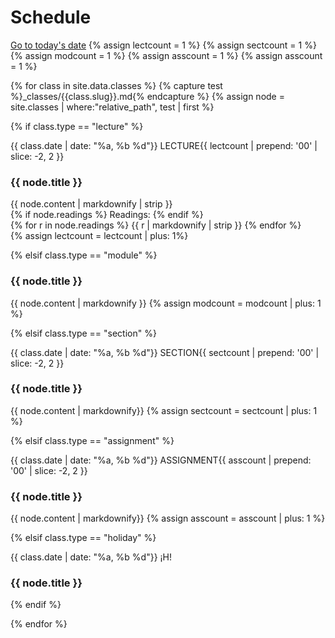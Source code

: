 <link rel="stylesheet" href="css/schedule.css">

# Schedule
<a class="button" href="#{{ 'now' | date_to_string}}">Go to today's date</a> 
{% assign lectcount = 1 %}
{% assign sectcount = 1 %}
{% assign modcount = 1 %}
{% assign asscount = 1 %}
{% assign asscount = 1 %}

<div id="all_schedule">
{% for class in site.data.classes %}
{% capture test %}_classes/{{class.slug}}.md{% endcapture %}
{% assign node = site.classes | where:"relative_path", test | first %}

{% if class.type == "lecture" %}
<div class="lecture"  id="rPerClass">
<div class="titleparent">
<div class="two-column2">
<span id="{{ class.date | date_to_string }}" class="tdate">
  {{ class.date | date: "%a, %b %d"}}
</span> 
<span class="tnumber"> LECTURE{{ lectcount | prepend: '00' | slice: -2, 2 }}</span>
</div>
<div class="two-column1">
<h3><span class="ttitle"> {{ node.title }}</span></h3>
</div>
</div>
<div class="parent">
<div class="two-column2">
{{ node.content | markdownify | strip }}
</div>
<div class="two-column1">
{% if node.readings %}
Readings:
{% endif %}
<div class="readings">
{% for r in node.readings %}
{{ r | markdownify | strip }}
{% endfor %}
</div>
{% assign lectcount = lectcount | plus: 1%}
</div>
</div>
</div>


{% elsif class.type == "module" %}
<div class="module" id="rPerClass">
<div class="titleparent">
<!-- 
<div class="two-column2">
<span id="{{ class.date | date_to_string }}" class="tdate">
  {{ class.date | date: "%a, %b %d"}}
</span> 
<span class="tnumber"> MODULE{{ modcount | prepend: '00' | slice: -2, 2 }}</span>
</div>
!-->
<div class="two-column1">
<h3><span class="ttitle"> {{ node.title }}</span></h3>
</div>
</div>
{{ node.content | markdownify }}
{% assign modcount = modcount | plus: 1 %}
</div>


{% elsif class.type == "section" %}
<div class="section" id="rPerClass">
<div class="titleparent">
<div class="two-column2">
<span id="{{ class.date | date_to_string }}" class="tdate">
  {{ class.date | date: "%a, %b %d"}}
</span> 
<span class="tnumber"> SECTION{{ sectcount | prepend: '00' | slice: -2, 2 }}</span>
</div>
<div class="two-column1">
<h3><span class="ttitle"> {{ node.title }}</span></h3>
</div>
</div>
{{ node.content | markdownify}}
{% assign sectcount = sectcount | plus: 1 %}
</div>

{% elsif class.type == "assignment" %}
<div class="assignment" id="rPerClass">
<div class="titleparent">
<div class="two-column2">
<span id="{{ class.date | date_to_string }}" class="tdate">
  {{ class.date | date: "%a, %b %d"}}
</span> 
<span class="tnumber"> ASSIGNMENT{{ asscount | prepend: '00' | slice: -2, 2 }}</span>
</div>
<div class="two-column1">
<h3><span class="ttitle"><div class="blink_me"> {{ node.title }} </div></span></h3>
</div>
</div>
{{ node.content | markdownify}}
{% assign asscount = asscount | plus: 1 %}
</div>

{% elsif class.type == "holiday" %}
<div class="holiday" id="rPerClass">
<div class="titleparent">
<div class="two-column2">
<span id="{{ class.date | date_to_string }}" class="tdate">
  {{ class.date | date: "%a, %b %d"}}
</span> 
<span class="tnumber"> ¡H!</span>
</div>
<div class="two-column1">
<h3><span class="ttitle"> {{ node.title }}</span></h3>
</div>
</div>
</div>
{% endif %}
  
{% endfor %}

</div>

<script>

  // Get the division inside which the
  // spans have to be found
  let container = document.getElementById("all_schedule");
  let spans = container.getElementsByTagName("span");


  // Iterate over spans
  for (let span of spans) {

    // Create a new list element with the data
    // let listElem = document.createElement("li");
    // listElem.textContent = span.textContent;

    // Insert text content of span inside output html element
    console.log(span.id);
  };

</script>



